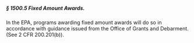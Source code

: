 ##### § 1500.5 Fixed Amount Awards. #####

In the EPA, programs awarding fixed amount awards will do so in accordance with guidance issued from the Office of Grants and Debarment. (See 2 CFR 200.201(b)).